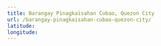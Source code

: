 ```yaml
---
title: Barangay Pinagkaisahan Cubao, Quezon City
url: /barangay-pinagkaisahan-cubao-quezon-city/
latitude: 
longitude: 
---
```

